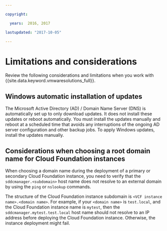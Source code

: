 ```yaml
---

copyright:

  years:  2016, 2017

lastupdated: "2017-10-05"

---
```


# Limitations and considerations

Review the following considerations and limitations when you work with {{site.data.keyword.vmwaresolutions_full}}.

## Windows automatic installation of updates

The Microsoft Active Directory (AD) / Domain Name Server (DNS) is automatically set up to only download updates. It does not install these updates or reboot automatically. You must install the updates manually and reboot at a scheduled time that avoids any interruptions of the ongoing AD server configuration and other backup jobs. To apply Windows updates, install the updates manually.

## Considerations when choosing a root domain name for Cloud Foundation instances

When choosing a domain name during the deployment of a primary or secondary Cloud Foundation instance, you need to verify that the `sddcmanager.<subdomain>` host name does not resolve to an external domain by using the `ping` or `nslookup` commands.

The structure of the Cloud Foundation instance subdomain is `<VCF instance name>.<domain name>`. For example, if your `<domain name>` is `test.local`, and the Cloud Foundation instance name is `mytest`, then the `sddcmanager.mytest.test.local` host name should not resolve to an IP address before deploying the Cloud Foundation instance. Otherwise, the instance deployment might fail.

